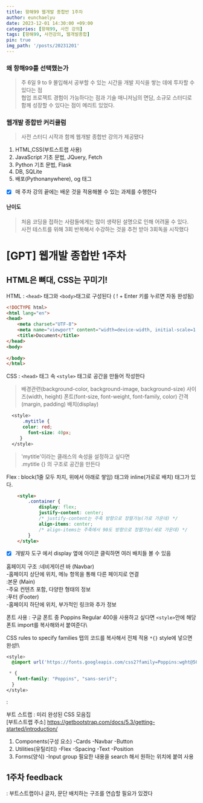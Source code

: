 ```yaml
---
title: 항해99 웹개발 종합반 1주차
author: eunchaelyu
date: 2023-12-01 14:30:00 +09:00
categories: [항해99, 사전 강의]
tags: [항해99, 사전강의, 웹개발종합]
pin: true
img_path: '/posts/20231201'
---
```


### 왜 항해99를 선택했는가

> 주 6일 9 to 9 몰입해서 공부할 수 있는 시간을 개발 지식을 쌓는 데에 투자할 수 있다는 점\
> 협업 프로젝트 경험이 가능하다는 점과 기술 매니저님의 면담, 소규모 스터디로 함께 성장할 수 있다는 점이 메리트 있었다.

### 웹개발 종합반 커리큘럼
> 사전 스터디 시작과 함께 웹개발 종합반 강의가 제공됐다
1. HTML,CSS(부트스트랩 사용)
2. JavaScript 기초 문법, JQuery, Fetch
3. Python 기초 문법, Flask
4. DB, SQLite
5. 배포(Pythonanywhere), og 태그
- [x] 매 주차 강의 끝에는 배운 것을 적용해볼 수 있는 과제를 수행한다

#### 난이도
> 처음 코딩을 접하는 사람들에게는 많이 생략된 설명으로 인해 어려울 수 있다.\
> 사전 테스트를 위해 3회 반복해서 수강하는 것을 추천 받아 3회독을 시작했다

# [GPT] 웹개발 종합반 1주차

## HTML은 뼈대, CSS는 꾸미기!

 HTML
: ``<head>`` 태그와 ``<body>``태그로 구성된다 ( ! + Enter 키를 누르면 자동 완성됨)

```html
<!DOCTYPE html>
<html lang="en">
<head>
    <meta charset="UTF-8">
    <meta name="viewport" content="width=device-width, initial-scale=1.0">
    <title>Document</title>
</head>
<body>
    
</body>
</html>
```

CSS
: ``<head>`` 태그 속 ``<style>`` 태그로 공간을 만들어 작성한다
> 배경관련(background-color, background-image, background-size)
> 사이즈(width, height)
> 폰트(font-size, font-weight, font-family, color)
> 간격(margin, padding)
> 배치(display)

```css
  <style>
	  .mytitle {
      color: red;
        font-size: 40px;
     }
  </style>
```
> 'mytitle'이라는 클래스의 속성을 설정하고 싶다면\
> .mytitle {} 의 구조로 공간을 만든다

Flex
: block(1줄 모두 차지, 위에서 아래로 쌓임) 태그와 inline(가로로 배치) 태그가 있다.
```html
    <style>
        .container {
            display: flex; 
            justify-content: center; 
            /* justify-content는 주축 방향으로 정렬가능(가로 가운데) */
            align-items: center; 
            /* align-items는 주축에서 90도 방향으로 정렬가능(세로 가운데) */
        }
    </style>
```
- [x] 개발자 도구 에서 display 옆에 아이콘 클릭하면 여러 배치들 볼 수 있음

홈페이지 구조
:네비게이션 바 (Navbar)\
  -홈페이지 상단에 위치, 메뉴 항목을 통해 다른 페이지로 연결\
:본문 (Main)\
  -주요 컨텐츠 포함, 다양한 형태의 정보\
:푸터 (Footer)\
  -홈페이지 하단에 위치, 부가적인 링크와 추가 정보

폰트 사용
: 구글 폰트 중 Poppins Regular 400을 사용하고 싶다면 ``<style>``안에 해당 폰트 import를 복사해와서 붙여준다\

CSS rules to specify families 탭의 코드를 복사해서 전체 적용 ``*{}`` style에 넣으면 완성!\

```css
<style>
  @import url('https://fonts.googleapis.com/css2?family=Poppins:wght@500&display=swap');

 * {
    font-family: "Poppins", "sans-serif";
  }
</style>
```
:

부트 스트랩
: 미리 완성된 CSS 모음집\
[부트스트랩 주소] https://getbootstrap.com/docs/5.3/getting-started/introduction/
1. Components(구성 요소)
  -Cards
  -Navbar
  -Button
2. Utilities(유틸리티)
  -Flex
  -Spacing
  -Text
  -Position
3. Forms(양식)
  -Input group
필요한 내용을 search 해서 원하는 위치에 붙여 사용


## 1주차 feedback
: 부트스트랩이나 글자, 문단 배치하는 구조를 연습할 필요가 있겠다


